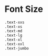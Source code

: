 # Font Size

`.text-xxs`  
`.text-xs`  
`.text-md`  
`.text-lg`  
`.text-xl`  
`.text-xxl`  
`.text-jumbo`  
